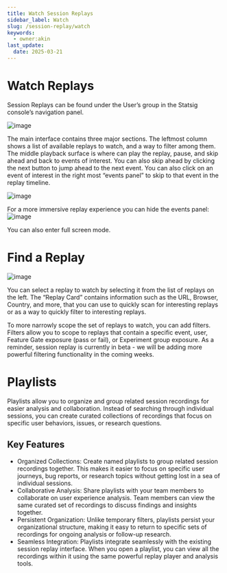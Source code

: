 ```yaml
---
title: Watch Session Replays
sidebar_label: Watch
slug: /session-replay/watch
keywords:
  - owner:akin
last_update:
  date: 2025-03-21
---
```

# Watch Replays

Session Replays can be found under the User’s group in the Statsig console’s navigation panel. 

![image](https://github.com/statsig-io/docs/assets/3464964/2f9ca1b1-f8e0-403f-9d3f-898434f06266)


The main interface contains three major sections. The leftmost column shows a list of available replays to watch, and a way to filter among them. The middle playback surface is where can play the replay, pause, and skip ahead and back to events of interest. You can also skip ahead by clicking the next button to jump ahead to the next event. You can also click on an event of interest in the right most “events panel” to skip to that event in the replay timeline. 

![image](https://github.com/statsig-io/docs/assets/3464964/f810ceb5-b6fc-4312-8e5d-9acfec0809bb)


For a more immersive replay experience you can hide the events panel: 
![image](https://github.com/statsig-io/docs/assets/3464964/d63fdf9e-cfc4-45e5-9365-d478504574c3)


You can also enter full screen mode. 

# Find a Replay

![image](https://github.com/statsig-io/docs/assets/3464964/45ce3a59-6847-43d6-bfc8-6d3cd5d45917)


You can select a replay to watch by selecting it from the list of replays on the left. The “Replay Card” contains information such as the URL, Browser, Country, and more, that you can use to quickly scan for interesting replays or as a way to quickly filter to interesting replays. 

To more narrowly scope the set of replays to watch, you can add filters. Filters allow you to scope to replays that contain a specific event, user, Feature Gate exposure (pass or fail), or Experiment group exposure. As a reminder, session replay is currently in beta - we will be adding more powerful filtering functionality in the coming weeks.


# Playlists

Playlists allow you to organize and group related session recordings for easier analysis and collaboration. Instead of searching through individual sessions, you can create curated collections of recordings that focus on specific user behaviors, issues, or research questions.

## Key Features
- Organized Collections: Create named playlists to group related session recordings together. This makes it easier to focus on specific user journeys, bug reports, or research topics without getting lost in a sea of individual sessions.
- Collaborative Analysis: Share playlists with your team members to collaborate on user experience analysis. Team members can view the same curated set of recordings to discuss findings and insights together.
- Persistent Organization: Unlike temporary filters, playlists persist your organizational structure, making it easy to return to specific sets of recordings for ongoing analysis or follow-up research.
- Seamless Integration: Playlists integrate seamlessly with the existing session replay interface. When you open a playlist, you can view all the recordings within it using the same powerful replay player and analysis tools.
